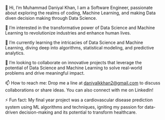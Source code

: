 
👋 Hi, I’m Muhammad Daniyal Khan,
I am a Software Engineer, passionate about exploring the realms of coding, Machine Learning, and making Data diven decision making through Data Science.



👀 I’m interested in the transformative power of Data Science and Machine Learning to revolutionize industries and enhance human lives.

🌱 I’m currently learning the intricacies of Data Science and Machine Learning, diving deep into algorithms, statistical modeling, and predictive analytics.

💞️ I’m looking to collaborate on innovative projects that leverage the potential of Data Science and Machine Learning to solve real-world problems and drive meaningful impact.

📫 How to reach me: Drop me a line at daniyalkkhan2@gmail.com to discuss collaborations or share ideas.
You can also connect with me on LinkedIn!



⚡ Fun fact: My final year project was a cardiovascular disease prediction system using ML algorithms and techniques, igniting my passion for data-driven decision-making and its potential to transform healthcare. 
<!---
mr-daniyalkhan/mr-daniyalkhan is a ✨ special ✨ repository because its `README.md` (this file) appears on your GitHub profile.
You can click the Preview link to take a look at your changes.
--->
